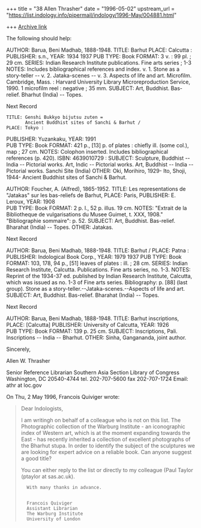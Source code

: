 +++
title = "38 Allen Thrasher"
date = "1996-05-02"
upstream_url = "https://list.indology.info/pipermail/indology/1996-May/004881.html"

+++
[Archive link](https://list.indology.info/pipermail/indology/1996-May/004881.html)

The following should help:


   AUTHOR: Barua, Beni Madhab, 1888-1948.
    TITLE: Barhut
    PLACE: Calcutta :
PUBLISHER: s.n.,
     YEAR: 1934 1937
 PUB TYPE: Book
   FORMAT: 3 v. : 99 pl. ; 29 cm.
   SERIES: Indian Research Institute publications. Fine arts series ; 1-3
    NOTES: Includes bibliographical references and index.
           v. 1. Stone as a story-teller -- v. 2. Jataka-scenes -- v. 3. 
           Aspects of life and art.
           Microfilm. Cambridge, Mass. : Harvard University Library 
           Microreproduction Service, 1990. 1 microfilm reel : negative ; 35 
           mm.
  SUBJECT: Art, Buddhist.
           Bas-relief.
           Bharhut (India) -- Topes.

 Next Record 

    TITLE: Genshi Bukkyo bijutsu zuten =
           Ancient Buddhist sites of Sanchi & Barhut /
    PLACE: Tokyo :
PUBLISHER: Yuzankaku,
     YEAR: 1991     
 PUB TYPE: Book
   FORMAT: 421 p., [13] p. of plates : chiefly ill. (some col.), map ; 27 
           cm.
    NOTES: Colophon inserted.
           Includes bibliographical references (p. 420).
     ISBN: 4639010729 :
  SUBJECT: Sculpture, Buddhist -- India -- Pictorial works.
           Art, Indic -- Pictorial works.
           Art, Buddhist -- India -- Pictorial works.
           Sanchi Site (India)
    OTHER: Oki, Morihiro, 1929-
           Ito, Shoji, 1944-
           Ancient Buddhist sites of Sanchi & Barhut.


   AUTHOR: Foucher, A. (Alfred), 1865-1952.
    TITLE: Les representations de "Jatakas" sur les bas-reliefs de Barhut,
    PLACE: Paris,
PUBLISHER: E. Leroux,
     YEAR: 1908     
 PUB TYPE: Book
   FORMAT: 2 p. l., 52 p. illus. 19 cm.
    NOTES: "Extrait de la Bibliotheque de vulgarisations du Musee Guimet, t. 
           XXX, 1908."
           "Bibliographie sommaire": p. 52.
  SUBJECT: Art, Buddhist.
           Bas-relief.
           Bharahat (India) -- Topes.
    OTHER: Jatakas.

 Next Record 

   AUTHOR: Barua, Beni Madhab, 1888-1948.
    TITLE: Barhut /
    PLACE: Patna :
PUBLISHER: Indological Book Corp.,
     YEAR: 1979 1937
 PUB TYPE: Book
   FORMAT: 103, 178, 94 p., [51] leaves of plates : ill. ; 28 cm.
   SERIES: Indian Research Institute, Calcutta. Publications.  Fine arts 
           series, no. 1-3.
    NOTES: Reprint of the 1934-37 ed. published by Indian Research 
           Institute, Calcutta, which was issued as no. 1-3 of Fine arts 
           series.
           Bibliography: p. [88] (last group).
           Stone as a story-teller.--Jataka-scenes.--Aspects of life and 
           art.
  SUBJECT: Art, Buddhist.
           Bas-relief.
           Bharahat (India) -- Topes.

 Next Record 

   AUTHOR: Barua, Beni Madhab, 1888-1948.
    TITLE: Barhut inscriptions,
    PLACE: [Calcutta]
PUBLISHER: University of Calcutta,
     YEAR: 1926     
 PUB TYPE: Book
   FORMAT: 139 p. 25 cm.
  SUBJECT: Inscriptions, Pali.
           Inscriptions -- India -- Bharhut.
    OTHER: Sinha, Gangananda, joint author.



Sincerely,


Allen W. Thrasher

Senior Reference Librarian
Southern Asia Section
Library of Congress
Washington, DC 20540-4744
tel. 202-707-5600
fax  202-707-1724
Email: athr at loc.gov




On Thu, 2 May 1996, Francois Quiviger wrote:

> 
> Dear Indologists,
> 
> 	I am writingh on behalf of a colleague who is not on this list.
> The Photographic collection of the Warburg Institute - an iconographic
> index of Western art, which is at the moment expanding towards the East -
> has recently inherited a collection of excellent photographs of the
> Bharhut stupa. In order to identify the subject of the sculptures we are
> looking for expert advice on a reliable book.  Can anyone suggest a good 
> title? 
> 
> 	You can either reply to the list or directly to my colleague (Paul
> Taylor (ptaylor at sas.ac.uk).
> 
> 		With many thanks in advance.
> 
> 
> 		Francois Quiviger
> 		Assistant Librarian
> 		The Warburg Institute
> 		University of London
> 		
> 
> 
> 





